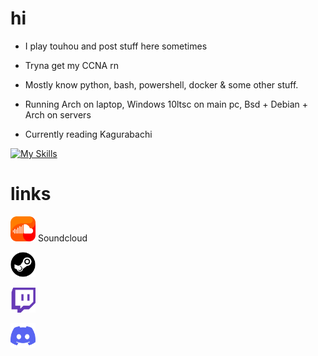 # hi

- I play touhou and post stuff here sometimes

- Tryna get my CCNA rn

- Mostly know python, bash, powershell, docker & some other stuff. 

- Running Arch on laptop, Windows 10ltsc on main pc, Bsd + Debian + Arch on servers

- Currently reading Kagurabachi

[![My Skills](https://skillicons.dev/icons?i=arch,python,bash,neovim,linux,powershell,windows,docker)](https://skillicons.dev)



# links
[<img  width="40px" src="assets/soundcloud.png" />](https://soundcloud.com/fruit-salad-162533379/likes) Soundcloud

[<img  width="40px" src="assets/steam.png" />](https://steamcommunity.com/profiles/76561198983419915/)

[<img  width="40px" src="assets/twitch.png" />](https://www.twitch.tv/fruitsaladchan)

[<img  width="40px" src="assets/discord.png" />](https://discordapp.com/users/496431451588395021)


